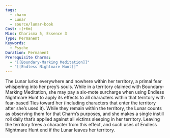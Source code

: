 ```yaml
---
tags:
  - charm
  - Lunar
  - source/lunar-book
Cost: —(+6m)
Mins: Charisma 5, Essence 3
Type: Permanent
Keywords:
  - Psyche
Duration: Permanent
Prerequisite Charms:
  - "[[Boundary-Marking Meditation]]"
  - "[[Endless Nightmare Hunt]]"
---
```

The Lunar lurks everywhere and nowhere within her territory, a primal fear whispering into her prey’s souls. While in a territory claimed with Boundary-Marking Meditation, she may pay a six-mote surcharge when using Endless Nightmare Hunt to apply its effects to all characters within that territory with fear-based Ties toward her (including characters that enter the territory after she’s used it). While they remain within the territory, the Lunar counts as observing them for that Charm’s purposes, and she makes a single instill roll daily that’s applied against all victims sleeping in her territory. Leaving the territory frees a character from this effect, and such uses of Endless Nightmare Hunt end if the Lunar leaves her territory.